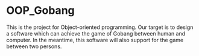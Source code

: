 # OOP_Gobang
This is the project for Object-oriented programming. Our target is to design a software which can achieve the game of Gobang between human and computer. In the meantime, this software will also support for the game between two persons. 
